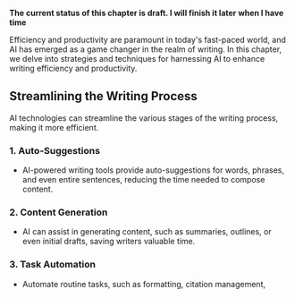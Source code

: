 **The current status of this chapter is draft. I will finish it later when I have time**

Efficiency and productivity are paramount in today's fast-paced world, and AI has emerged as a game changer in the realm of writing. In this chapter, we delve into strategies and techniques for harnessing AI to enhance writing efficiency and productivity.

Streamlining the Writing Process
--------------------------------

AI technologies can streamline the various stages of the writing process, making it more efficient.

### 1. **Auto-Suggestions**

* AI-powered writing tools provide auto-suggestions for words, phrases, and even entire sentences, reducing the time needed to compose content.

### 2. **Content Generation**

* AI can assist in generating content, such as summaries, outlines, or even initial drafts, saving writers valuable time.

### 3. **Task Automation**

* Automate routine tasks, such as formatting, citation management,
